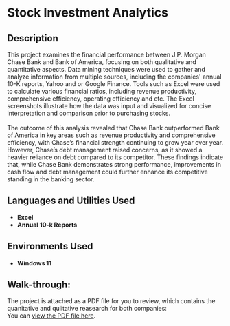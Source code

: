 <h1>Stock Investment Analytics</h1>

<h2>Description</h2>

This project examines the financial performance between J.P. Morgan Chase Bank and Bank of America, focusing on both qualitative and quantitative aspects. Data mining techniques were used to gather and analyze information from multiple sources, including the companies' annual 10-K reports, Yahoo and or Google Finance. Tools such as Excel were used to calculate various financial ratios, including revenue productivity, comprehensive efficiency, operating efficiency and etc. The Excel screenshots illustrate how the data was input and visualized for concise interpretation and comparison prior to purchasing stocks.
<br /><br />
The outcome of this analysis revealed that Chase Bank outperformed Bank of America in key areas such as revenue productivity and comprehensive efficiency, with Chase’s financial strength continuing to grow year over year. However, Chase’s debt management raised concerns, as it showed a heavier reliance on debt compared to its competitor. These findings indicate that, while Chase Bank demonstrates strong performance, improvements in cash flow and debt management could further enhance its competitive standing in the banking sector.
<br />


<h2>Languages and Utilities Used</h2>

- <b>Excel</b>
- <b>Annual 10-k Reports</b>


<h2>Environments Used </h2>

- <b>Windows 11</b>

<h2>Walk-through:</h2>

The project is attached as a PDF file for you to review, which contains the quanitative and qulitative reasearch for both companies: <br/>
You can [view the PDF file here](jpm%20vs%20boa%20investment%20analytics.pdf).
<br />
